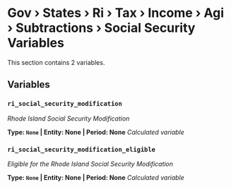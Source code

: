 # Gov › States › Ri › Tax › Income › Agi › Subtractions › Social Security Variables

This section contains 2 variables.

## Variables

### `ri_social_security_modification`
*Rhode Island Social Security Modification*

**Type: `None` | Entity: None | Period: None**
*Calculated variable*

### `ri_social_security_modification_eligible`
*Eligible for the Rhode Island Social Security Modification*

**Type: `None` | Entity: None | Period: None**
*Calculated variable*
